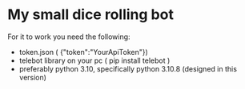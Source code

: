 # My small dice rolling bot  
For it to work you need the following:  
* token.json ( {"token":"YourApiToken"})  
* telebot library on your pc ( pip install telebot )  
* preferably python 3.10, specifically python 3.10.8 (designed in this version)